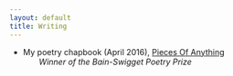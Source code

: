 ```yaml
---
layout: default
title: Writing
---
```


* My poetry chapbook (April 2016), <a href="/chapbookmain">Pieces Of Anything</a>  
&nbsp;&nbsp;&nbsp;&nbsp;&nbsp;&nbsp; _Winner of the Bain-Swigget Poetry Prize_

